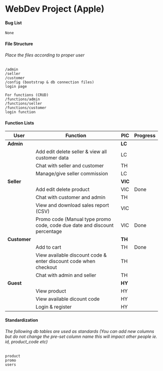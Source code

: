 # WebDev Project (Apple)

#### Bug List
`````
None
`````

#### File Structure
###### Place the files according to proper user
`````
/admin
/seller
/customer
/config (bootstrap & db connection files)
login page

For functions (CRUD)
/functions/admin
/functions/seller
/functions/customer
login function
`````

#### Function Lists
| User  | Function | PIC | Progress |
| ------------- | ------------- | ------------- | ------------- | 
| **Admin**   |   | **LC**  |
|    | Add edit delete seller & view all customer data  | LC  |
|    | Chat with seller and customer | TH  |
|    | Manage/give seller commission | LC  |
| **Seller**   |  | **VIC**  |
|    | Add edit delete product | VIC  | Done |
|    | Chat with customer and admin | TH  |
|    | View and download sales report (CSV) | VIC  |
|    | Promo code (Manual type promo code, code due date and discount percentage | VIC  | Done |
|  **Customer**  |  | **TH**  |
|    | Add to cart | TH  | Done |
|    | View available discount code & enter discount code when checkout | TH  |
|    | Chat with admin and seller | TH  |
|  **Guest**  |  | **HY**  |
|    | View product | HY  |
|    | View available dicount code | HY  |
|    | Login & register | HY  |

#### Standardization
###### The following db tables are used as standards (You can add new columns but do not change the pre-set column name this will impact other people ie. id, product_code etc)
`````
product
promo
users
`````